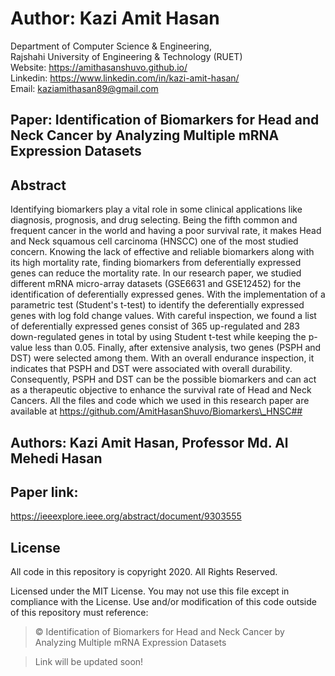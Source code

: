 # Author: Kazi Amit Hasan

Department of Computer Science & Engineering, </br>
Rajshahi University of Engineering & Technology (RUET) </br>
Website: https://amithasanshuvo.github.io/ </br>
Linkedin: https://www.linkedin.com/in/kazi-amit-hasan/ </br>
Email: kaziamithasan89@gmail.com

## Paper: Identification of Biomarkers for Head and Neck Cancer by Analyzing Multiple mRNA Expression Datasets

## Abstract
Identifying biomarkers play a vital role in some clinical applications like diagnosis, prognosis, and drug selecting. Being the fifth common and frequent cancer in the world and having a poor survival rate, it makes Head and Neck squamous cell carcinoma (HNSCC) one of the most studied concern. Knowing the lack of effective and reliable biomarkers along with its high mortality rate, finding biomarkers from deferentially expressed genes can reduce the mortality rate. In our research paper, we studied different mRNA micro-array datasets (GSE6631 and GSE12452) for the identification of deferentially expressed genes. With the implementation of a parametric test (Student's t-test) to identify the deferentially expressed genes with log fold change values. With careful inspection, we found a list of deferentially expressed genes consist of 365 up-regulated and 283 down-regulated genes in total by using Student t-test while keeping the p-value less than 0.05. Finally, after extensive analysis, two genes (PSPH and DST) were selected among them. With an overall endurance inspection, it indicates that PSPH and DST were associated with overall durability. Consequently, PSPH and DST can be the possible biomarkers and can act as a therapeutic objective to enhance the survival rate of Head and Neck Cancers. All the files and code which we used in this research paper are available at https://github.com/AmitHasanShuvo/Biomarkers\_HNSC##
## Authors: Kazi Amit Hasan, Professor Md. Al Mehedi Hasan

## Paper link: 
https://ieeexplore.ieee.org/abstract/document/9303555


## License
All code in this repository is copyright 2020. All Rights Reserved.

Licensed under the MIT License. You may not use this file except in compliance with the License. Use and/or modification of this code outside of this repository must reference:

> © Identification of Biomarkers for Head and Neck Cancer by Analyzing Multiple mRNA Expression Datasets

> Link will be updated soon!
